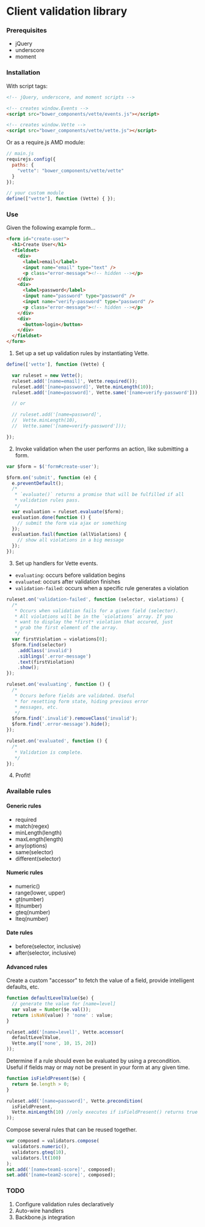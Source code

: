 # Client validation library

### Prerequisites

- jQuery
- underscore
- moment

### Installation

With script tags:

```html
<!-- jQuery, underscore, and moment scripts -->

<!-- creates window.Events -->
<script src="bower_components/vette/events.js"></script>

<!-- creates window.Vette -->
<script src="bower_components/vette/vette.js"></script>
```

Or as a require.js AMD module:

```javascript
// main.js
requirejs.config({
  paths: {
    "vette": "bower_components/vette/vette"
  }
});

// your custom module
define(["vette"], function (Vette) { });
```

### Use

Given the following example form...

```html
<form id="create-user">
  <h1>Create User</h1>
  <fieldset>
    <div>
      <label>email</label>
      <input name="email" type="text" />
      <p class="error-message"><!-- hidden --></p>
    </div>
    <div>
      <label>password</label>
      <input name="password" type="password" />
      <input name="verify-password" type="password" />
      <p class="error-message"><!-- hidden --></p>
    </div>
    <div>
      <button>login</button>
    </div>
  </fieldset>
</form>
```

1. Set up a set up validation rules by instantiating Vette.

```javascript
define(['vette'], function (Vette) {

  var ruleset = new Vette();
  ruleset.add('[name=email]', Vette.required());
  ruleset.add('[name=password]', Vette.minLength(10));
  ruleset.add('[name=password]', Vette.same('[name=verify-password']));

  // or

  // ruleset.add('[name=password]',
  //  Vette.minLength(10),
  //  Vette.same('[name=verify-password']));

});
```

2. Invoke validation when the user performs an action, like submitting a form.

```javascript
var $form = $('form#create-user');

$form.on('submit', function (e) {
  e.preventDefault();
  /*
   * `evaluate()` returns a promise that will be fulfilled if all
   * validation rules pass.
   */
  var evaluation = ruleset.evaluate($form);
  evaluation.done(function () {
    // submit the form via ajax or something
  });
  evaluation.fail(function (allViolations) {
    // show all violations in a big message
  });
});
```

3. Set up handlers for Vette events.

- `evaluating`: occurs before validation begins
- `evaluated`: occurs after validation finishes
- `validation-failed`: occurs when a specific rule generates a violation

```javascript
ruleset.on('validation-failed', function (selector, violations) {
  /*
   * Occurs when validation fails for a given field (selector).
   * All violations will be in the `violations` array. If you
   * want to display the *first* violation that occured, just
   * grab the first element of the array.
   */
  var firstViolation = violations[0];
  $form.find(selector)
    .addClass('invalid')
    .siblings('.error-message')
    .text(firstViolation)
    .show();
});

ruleset.on('evaluating', function () {
  /*
   * Occurs before fields are validated. Useful
   * for resetting form state, hiding previous error
   * messages, etc.
   */
  $form.find('.invalid').removeClass('invalid');
  $form.find('.error-message').hide();
});

ruleset.on('evaluated', function () {
  /*
   * Validation is complete.
   */
});
```

4. Profit!

### Available rules

#### Generic rules

- required
- match(regex)
- minLength(length)
- maxLength(length)
- any(options)
- same(selector)
- different(selector)

#### Numeric rules

- numeric()
- range(lower, upper)
- gt(number)
- lt(number)
- gteq(number)
- lteq(number)

#### Date rules

- before(selector, inclusive)
- after(selector, inclusive)

#### Advanced rules

Create a custom "accessor" to fetch the value of a field, provide intelligent defaults, etc.

```javascript
function defaultLevelValue($e) {
  // generate the value for [name=level]
  var value = Number($e.val());
  return isNaN(value) ? 'none' : value;
}

ruleset.add('[name=level]', Vette.accessor(
  defaultLevelValue,
  Vette.any(['none', 10, 15, 20])
));
```

Determine if a rule should even be evaluated by using a precondition. Useful if fields may or may not be present in your form at any given time.

```javascript
function isFieldPresent($e) {
  return $e.length > 0;
}

ruleset.add('[name=password]', Vette.precondition(
  isFieldPresent,
  Vette.minLength(10) //only executes if isFieldPresent() returns true
));
```

Compose several rules that can be reused together.

```javascript
var composed = validators.compose(
  validators.numeric(),
  validators.gteq(10),
  validators.lt(100)
);
set.add('[name=team1-score]', composed);
set.add('[name=team2-score]', composed);
```

### TODO

1. Configure validation rules declaratively
2. Auto-wire handlers
3. Backbone.js integration